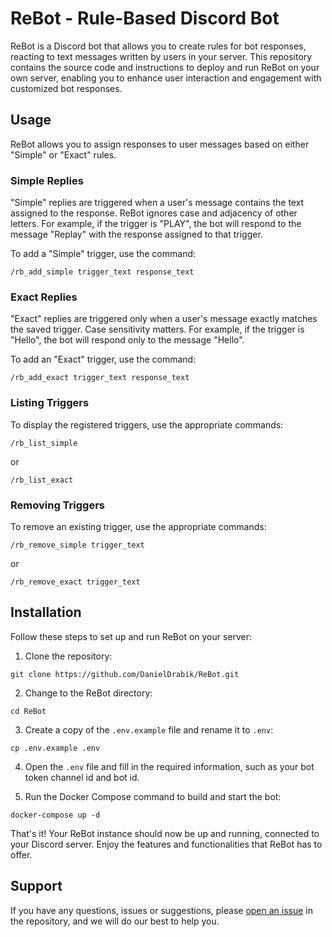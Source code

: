 # ReBot - Rule-Based Discord Bot

ReBot is a Discord bot that allows you to create rules for bot responses, reacting to text messages written by users in your server. This repository contains the source code and instructions to deploy and run ReBot on your own server, enabling you to enhance user interaction and engagement with customized bot responses.

## Usage
ReBot allows you to assign responses to user messages based on either "Simple" or "Exact" rules.

### Simple Replies
"Simple" replies are triggered when a user's message contains the text assigned to the response. ReBot ignores case and adjacency of other letters. For example, if the trigger is "PLAY", the bot will respond to the message "Replay" with the response assigned to that trigger.

To add a "Simple" trigger, use the command:

`/rb_add_simple trigger_text response_text`

### Exact Replies
"Exact" replies are triggered only when a user's message exactly matches the saved trigger. Case sensitivity matters. For example, if the trigger is "Hello", the bot will respond only to the message "Hello".

To add an "Exact" trigger, use the command:

`/rb_add_exact trigger_text response_text`

### Listing Triggers
To display the registered triggers, use the appropriate commands:

`/rb_list_simple`

or 

`/rb_list_exact`

### Removing Triggers
To remove an existing trigger, use the appropriate commands:

`/rb_remove_simple trigger_text`

or

`/rb_remove_exact trigger_text`

## Installation

Follow these steps to set up and run ReBot on your server:

1. Clone the repository:

`git clone https://github.com/DanielDrabik/ReBot.git`

2. Change to the ReBot directory:

`cd ReBot`

3. Create a copy of the `.env.example` file and rename it to `.env`:

`cp .env.example .env`

4. Open the `.env` file and fill in the required information, such as your bot token channel id and bot id.

5. Run the Docker Compose command to build and start the bot:

`docker-compose up -d`


That's it! Your ReBot instance should now be up and running, connected to your Discord server. Enjoy the features and functionalities that ReBot has to offer.

## Support

If you have any questions, issues or suggestions, please [open an issue](https://github.com/DanielDrabik/ReBot/issues) in the repository, and we will do our best to help you.
